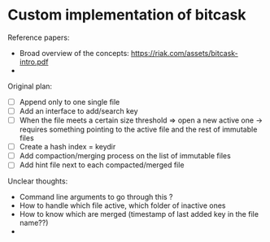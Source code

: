 # Custom implementation of bitcask

Reference papers:
- Broad overview of the concepts: https://riak.com/assets/bitcask-intro.pdf
- 

Original plan:
- [ ] Append only to one single file
- [ ] Add an interface to add/search key
- [ ] When the file meets a certain size threshold => open a new active one 
  -> requires something pointing to the active file and the rest of immutable files 
- [ ] Create a hash index = keydir 
- [ ] Add compaction/merging process on the list of immutable files
- [ ] Add hint file next to each compacted/merged file

Unclear thoughts:
- Command line arguments to go through this ?
- How to handle which file active, which folder of inactive ones
- How to know which are merged (timestamp of last added key in the file name??)
- 

